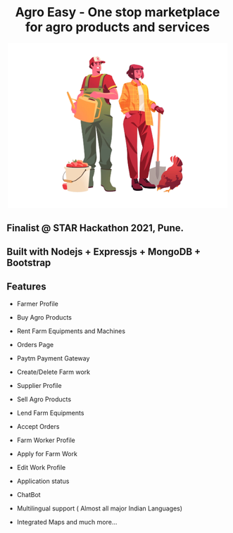 <h1 align="center">Agro Easy - One stop marketplace for agro products and services <br /></h1>  
<p align="center">
  <img src="public/Asset/logo2.png" width="500" >
</p>

## Finalist @ STAR Hackathon 2021, Pune. 
## Built with Nodejs + Expressjs + MongoDB + Bootstrap

## Features

- Farmer Profile
- Buy Agro Products
- Rent Farm Equipments and Machines
- Orders Page
- Paytm Payment Gateway
- Create/Delete Farm work

- Supplier Profile
- Sell Agro Products
- Lend Farm Equipments
- Accept Orders

- Farm Worker Profile
- Apply for Farm Work
- Edit Work Profile
- Application status

- ChatBot
- Multilingual support ( Almost all major Indian Languages)
- Integrated Maps and much more...


